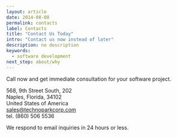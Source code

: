 ```yaml
---
layout: article
date: 2014-08-08
permalink: contacts
label: Contacts
title: "Contact Us Today"
intro: "Contact us now instead of later"
description: no description
keywords:
  - software development
next_step: about/why
---
```


Call now and get immediate consultation for your software project.

568, 9th Street South, 202<br/>
Naples, Florida, 34102<br/>
United States of America<br/>
[sales@technoparkcorp.com](mailto:sales@technoparkcorp.com)<br/>
tel. (860) 506 5536

We respond to email inquiries in 24 hours or less.
